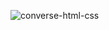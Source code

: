 ![converse-html-css](https://user-images.githubusercontent.com/109773810/218587300-b24e231d-0c7a-4e41-939e-d53b818d323c.jpg)
